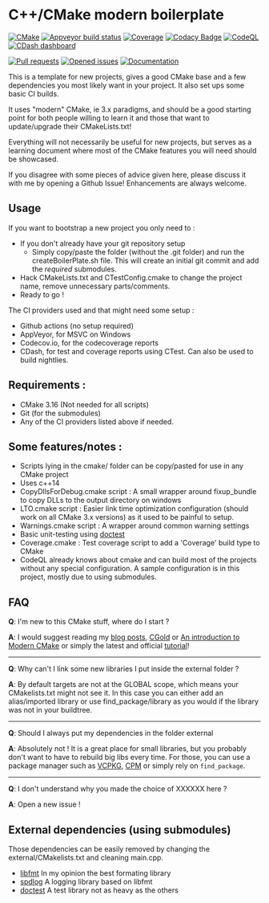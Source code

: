 # C++/CMake modern boilerplate

[![CMake](https://github.com/Lectem/cpp-boilerplate/actions/workflows/cmake.yml/badge.svg)](https://github.com/Lectem/cpp-boilerplate/actions/workflows/cmake.yml)
[![Appveyor build status](https://ci.appveyor.com/api/projects/status/63mnrl1am9plfc4f/branch/master?svg=true)](https://ci.appveyor.com/project/Lectem/boilerplate/branch/master)
[![Coverage](https://codecov.io/gh/Lectem/cpp-boilerplate/branch/master/graph/badge.svg)](https://codecov.io/gh/Lectem/cpp-boilerplate)
[![Codacy Badge](https://app.codacy.com/project/badge/Grade/dfaaaa975fd349b4a565500d97c8d5e1)](https://app.codacy.com/gh/Lectem/cpp-boilerplate/dashboard?utm_source=gh&utm_medium=referral&utm_content=&utm_campaign=Badge_grade)
[![CodeQL](https://github.com/Lectem/cpp-boilerplate/actions/workflows/codeql.yml/badge.svg)](https://github.com/Lectem/cpp-boilerplate/actions/workflows/codeql.yml)
[![CDash dashboard](https://img.shields.io/badge/CDash-Access-blue.svg)](http://my.cdash.org/index.php?project=cpp-boilerplate)

[![Pull requests](https://img.shields.io/github/issues-pr-raw/Lectem/cpp-boilerplate.svg)](https://github.com/Lectem/cpp-boilerplate/pulls)
[![Opened issues](https://img.shields.io/github/issues-raw/Lectem/cpp-boilerplate.svg)](https://github.com/Lectem/cpp-boilerplate/issues)
[![Documentation](https://img.shields.io/badge/Documentation-latest-blue.svg)](https://lectem.github.io/cpp-boilerplate)

This is a template for new projects, gives a good CMake base and a few dependencies you most likely want in your project. It also set ups some basic CI builds.

It uses "modern" CMake, ie 3.x paradigms, and should be a good starting point for both people willing to learn it and those that want to update/upgrade their CMakeLists.txt!

Everything will not necessarily be useful for new projects, but serves as a learning document where most of the CMake features you will need should be showcased.

If you disagree with some pieces of advice given here, please discuss it with me by opening a Github Issue! Enhancements are always welcome.  

## Usage

If you want to bootstrap a new project you only need to :

-   If you don't already have your git repository setup
    -   Simply copy/paste the folder (without the .git folder) and run the createBoilerPlate.sh file. This will create an initial git commit and add the _required_ submodules.
-   Hack CMakeLists.txt and CTestConfig.cmake to change the project name, remove unnecessary parts/comments.
-   Ready to go !

The CI providers used and that might need some setup :
-   Github actions (no setup required)
-   AppVeyor, for MSVC on Windows
-   Codecov.io, for the codecoverage reports
-   CDash, for test and coverage reports using CTest. Can also be used to build nightlies.

## Requirements :

-   CMake 3.16 (Not needed for all scripts)
-   Git (for the submodules)
-   Any of the CI providers listed above if needed.

## Some features/notes :

-   Scripts lying in the cmake/ folder can be copy/pasted for use in any CMake project
-   Uses c++14
-   CopyDllsForDebug.cmake script : A small wrapper around fixup_bundle to copy DLLs to the output directory on windows
-   LTO.cmake script : Easier link time optimization configuration (should work on all CMake 3.x versions) as it used to be painful to setup.
-   Warnings.cmake script : A wrapper around common warning settings
-   Basic unit-testing using [doctest](https://github.com/onqtam/doctest)
-   Coverage.cmake : Test coverage script to add a 'Coverage' build type to CMake
-   CodeQL already knows about cmake and can build most of the projects without any special configuration. A sample configuration is in this project, mostly due to using submodules.

## FAQ

**Q**: I'm new to this CMake stuff, where do I start ?

**A**: I would suggest reading my [blog posts](https://siliceum.com/en/blog/post/cmake_01_cmake-basics), [CGold](https://cgold.readthedocs.io) or [An introduction to Modern CMake](https://cliutils.gitlab.io/modern-cmake/README.html) or simply the latest and official [tutorial](https://cmake.org/cmake/help/latest/guide/tutorial/index.html)!

___

**Q**: Why can't I link some new libraries I put inside the external folder ?

**A**: By default targets are not at the GLOBAL scope, which means your CMakelists.txt might not see it.
In this case you can either add an alias/imported library or use find_package/library as you would if the library was not in your buildtree.

___

**Q**: Should I always put my dependencies in the folder external

**A**: Absolutely not ! It is a great place for small libraries, but you probably don't want to have to rebuild big libs every time.
For those, you can use a package manager such as [VCPKG](https://github.com/microsoft/vcpkg/), [CPM](https://github.com/cpm-cmake/CPM.cmake) or simply rely on `find_package`.

___

**Q**: I don't understand why you made the choice of XXXXXX here ?

**A**: Open a new issue !

## External dependencies (using submodules)

Those dependencies can be easily removed by changing the external/CMakelists.txt and cleaning main.cpp.

-   [libfmt](https://github.com/fmtlib/fmt) In my opinion the best formating library
-   [spdlog](https://github.com/gabime/spdlog) A logging library based on libfmt
-   [doctest](https://github.com/onqtam/doctest) A test library not as heavy as the others
